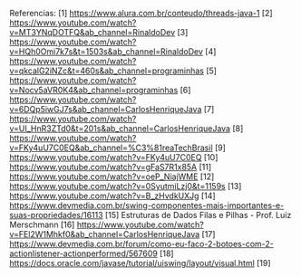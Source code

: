 
Referencias:
[1] https://www.alura.com.br/conteudo/threads-java-1
[2] https://www.youtube.com/watch?v=MT3YNqDOTFQ&ab_channel=RinaldoDev
[3] https://www.youtube.com/watch?v=HQh0Omi7k7s&t=1503s&ab_channel=RinaldoDev
[4] https://www.youtube.com/watch?v=qkcalG2iNZc&t=460s&ab_channel=programinhas
[5] https://www.youtube.com/watch?v=Nocv5aVR0K4&ab_channel=programinhas
[6] https://www.youtube.com/watch?v=6DQp5iwGJ7s&ab_channel=CarlosHenriqueJava
[7] https://www.youtube.com/watch?v=UI_HnR3ZTd0&t=201s&ab_channel=CarlosHenriqueJava
[8] https://www.youtube.com/watch?v=FKy4uU7C0EQ&ab_channel=%C3%81reaTechBrasil
[9] https://www.youtube.com/watch?v=FKy4uU7C0EQ
[10] https://www.youtube.com/watch?v=gFaS7R1x85A
[11] https://www.youtube.com/watch?v=oeP_NiajWME
[12] https://www.youtube.com/watch?v=0SyutmiLzj0&t=1159s
[13] https://www.youtube.com/watch?v=B_zHvdkUXJg
[14] https://www.devmedia.com.br/swing-componentes-mais-importantes-e-suas-propriedades/16113
[15] Estruturas de Dados Filas e Pilhas - Prof. Luiz Merschmann
[16] https://www.youtube.com/watch?v=FEl2W1Mhkf0&ab_channel=CarlosHenriqueJava
[17] https://www.devmedia.com.br/forum/como-eu-faco-2-botoes-com-2-actionlistener-actionperformed/567609
[18] https://docs.oracle.com/javase/tutorial/uiswing/layout/visual.html
[19] 

